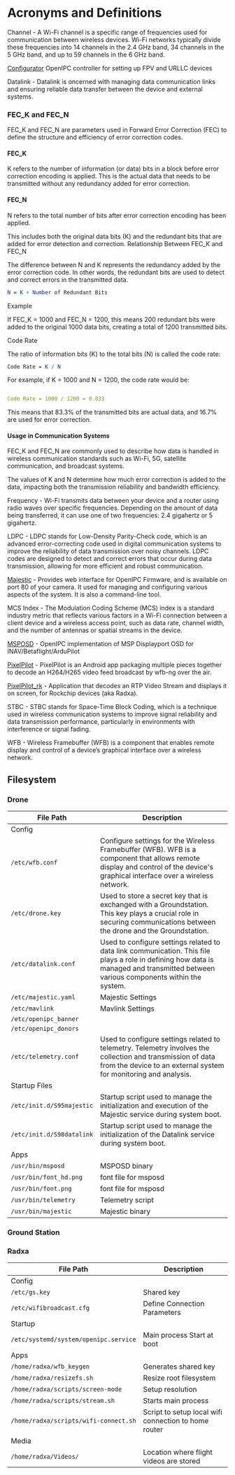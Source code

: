 # Acronyms and Definitions


Channel - A Wi-Fi channel is a specific range of frequencies used for communication between wireless devices. Wi-Fi networks typically divide these frequencies into 14 channels in the 2.4 GHz band, 34 channels in the 5 GHz band, and up to 59 channels in the 6 GHz band.

[Configurator](https://github.com/OpenIPC/configurator) OpenIPC controller for setting up FPV and URLLC devices

Datalink - Datalink is oncerned with managing data communication links and ensuring reliable data transfer between the device and external systems.

### FEC_K and FEC_N

FEC_K and FEC_N are parameters used in Forward Error Correction (FEC) to define the structure and efficiency of error correction codes.

#### FEC_K

K refers to the number of information (or data) bits in a block before error correction encoding is applied.
This is the actual data that needs to be transmitted without any redundancy added for error correction.

#### FEC_N

N refers to the total number of bits after error correction encoding has been applied.

This includes both the original data bits (K) and the redundant bits that are added for error detection and correction.
Relationship Between FEC_K and FEC_N

The difference between N and K represents the redundancy added by the error correction code. In other words, the redundant bits are used to detect and correct errors in the transmitted data.

```mathematica
N = K + Number of Redundant Bits
```

Example

If FEC_K = 1000 and FEC_N = 1200, this means 200 redundant bits were added to the original 1000 data bits, creating a total of 1200 transmitted bits.

Code Rate

The ratio of information bits (K) to the total bits (N) is called the code rate:

```mathematica
Code Rate = K / N
```

For example, if K = 1000 and N = 1200, the code rate would be:

```yaml

Code Rate = 1000 / 1200 = 0.833
```
This means that 83.3% of the transmitted bits are actual data, and 16.7% are used for error correction.


#### Usage in Communication Systems

FEC_K and FEC_N are commonly used to describe how data is handled in wireless communication standards such as Wi-Fi, 5G, satellite communication, and broadcast systems.

The values of K and N determine how much error correction is added to the data, impacting both the transmission reliability and bandwidth efficiency.


Frequency - Wi-Fi transmits data between your device and a router using radio waves over specific frequencies. Depending on the amount of data being transferred, it can use one of two frequencies: 2.4 gigahertz or 5 gigahertz.

LDPC - LDPC stands for Low-Density Parity-Check code, which is an advanced error-correcting code used in digital communication systems to improve the reliability of data transmission over noisy channels. LDPC codes are designed to detect and correct errors that occur during data transmission, allowing for more efficient and robust communication.

[Majestic](https://github.com/OpenIPC/majestic-webui) - Provides web interface for OpenIPC Firmware, and is available on port 80 of your camera. It used for managing and configuring various aspects of the system. It is also a command-line tool.

MCS Index - The Modulation Coding Scheme (MCS) index is a standard industry metric that reflects various factors in a Wi-Fi connection between a client device and a wireless access point, such as data rate, channel width, and the number of antennas or spatial streams in the device.

[MSPOSD](https://github.com/OpenIPC/msposd) - OpenIPC implementation of MSP Displayport OSD for INAV/Betaflight/ArduPilot

[PixelPilot](https://github.com/OpenIPC/PixelPilot) - PixelPilot is an Android app packaging multiple pieces together to decode an H264/H265 video feed broadcast by wfb-ng over the air.

[PixelPilot_rk](https://github.com/OpenIPC/PixelPilot_rk) - Application that decodes an RTP Video Stream and displays it on screen, for Rockchip devices (aka Radxa).

STBC - STBC stands for Space-Time Block Coding, which is a technique used in wireless communication systems to improve signal reliability and data transmission performance, particularly in environments with interference or signal fading.

WFB - Wireless Framebuffer (WFB) is a component that enables remote display and control of a device’s graphical interface over a wireless network. 

## Filesystem

### Drone


| File Path            | Description                                          |
|----------------------|------------------------------------------------------|
| Config                                                                     |
| `/etc/wfb.conf`      | Configure settings for the Wireless Framebuffer (WFB). WFB is a component that allows remote display and control of the device's graphical interface over a wireless network.                                    |
| `/etc/drone.key`     | Used to store a secret key that is exchanged with a Groundstation. This key plays a crucial role in securing communications between the drone and the Groundstation.     |
| `/etc/datalink.conf` | Used to configure settings related to data link communication. This file plays a role in defining how data is managed and transmitted between various components within the system.|
| `/etc/majestic.yaml` | Majestic Settings                                   |
| `/etc/mavlink`       | Mavlink Settings                                    |
| `/etc/openipc_banner`| |
| `/etc/openipc_donors`| |
| `/etc/telemetry.conf`| Used to configure settings related to telemetry. Telemetry involves the collection and transmission of data from the device to an external system for monitoring and analysis.|
| Startup Files                                                             |
| `/etc/init.d/S95majestic` | Startup script used to manage the initialization and execution of the Majestic service during system boot.      |
| `/etc/init.d/S98datalink` |  Startup script used to manage the initialization of the Datalink service during system boot.|
| Apps                                                                      |
| `/usr/bin/msposd` | MSPOSD binary|
| `/usr/bin/font_hd.png` | font file for msposd |
| `/usr/bin/font.png` | font file for msposd |
| `/usr/bin/telemetry` | Telemetry script |
| `/usr/bin/majestic` | Majestic binary |


### Ground Station

### Radxa
| File Path            | Description                                          |
|----------------------|------------------------------------------------------|
| Config    |
| `/etc/gs.key` |  Shared key|
| `/etc/wifibroadcast.cfg` |  Define Connection Parameters|
| Startup |
| `/etc/systemd/system/openipc.service` | Main process Start at boot
| Apps |
| `/home/radxa/wfb_keygen` |  Generates shared key|
| `/home/radxa/resizefs.sh` | Resize root filesystem |
| `/home/radxa/scripts/screen-mode` | Setup resolution |
| `/home/radxa/scripts/stream.sh` | Starts main process |
| `/home/radxa/scripts/wifi-connect.sh` | Script to setup local wifi connection to home router|
| Media |
| `/home/radxa/Videos/` | Location where flight videos are stored|